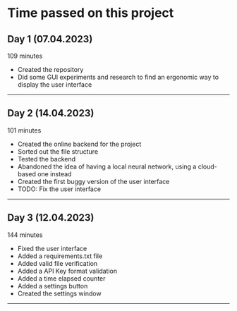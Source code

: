 # Time passed on this project

## Day 1 (07.04.2023)

109 minutes

- Created the repository
- Did some GUI experiments and research to find an ergonomic way to display the user interface

---

## Day 2 (14.04.2023)

101 minutes

- Created the online backend for the project
- Sorted out the file structure
- Tested the backend
- Abandoned the idea of having a local neural network, using a cloud-based one instead
- Created the first buggy version of the user interface
- TODO: Fix the user interface

---

## Day 3 (12.04.2023)

144 minutes

- Fixed the user interface
- Added a requirements.txt file
- Added valid file verification
- Added a API Key format validation
- Added a time elapsed counter
- Added a settings button
- Created the settings window

---
